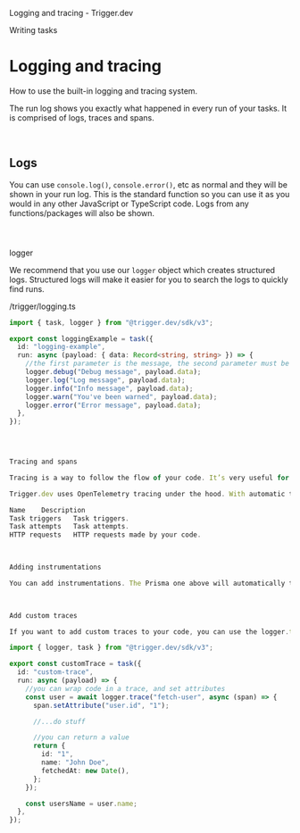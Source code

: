 Logging and tracing - Trigger.dev

Writing tasks

Logging and tracing
===================

How to use the built-in logging and tracing system.

The run log shows you exactly what happened in every run of your tasks. It is comprised of logs, traces and spans.

[​](https://trigger.dev/docs/logging#logs)

Logs
--------------------------------------------------

You can use `console.log()`, `console.error()`, etc as normal and they will be shown in your run log. This is the standard function so you can use it as you would in any other JavaScript or TypeScript code. Logs from any functions/packages will also be shown.

### 

[​](https://trigger.dev/docs/logging#logger)

logger

We recommend that you use our `logger` object which creates structured logs. Structured logs will make it easier for you to search the logs to quickly find runs.

/trigger/logging.ts

```ts
import { task, logger } from "@trigger.dev/sdk/v3";

export const loggingExample = task({
  id: "logging-example",
  run: async (payload: { data: Record<string, string> }) => {
    //the first parameter is the message, the second parameter must be a key-value object (Record<string, unknown>)
    logger.debug("Debug message", payload.data);
    logger.log("Log message", payload.data);
    logger.info("Info message", payload.data);
    logger.warn("You've been warned", payload.data);
    logger.error("Error message", payload.data);
  },
});


​

Tracing and spans

Tracing is a way to follow the flow of your code. It’s very useful for debugging and understanding how your code is working, especially with long-running or complex tasks.

Trigger.dev uses OpenTelemetry tracing under the hood. With automatic tracing for many things like task triggering, task attempts, HTTP requests, and more.

Name	Description
Task triggers	Task triggers.
Task attempts	Task attempts.
HTTP requests	HTTP requests made by your code.

​

Adding instrumentations

You can add instrumentations. The Prisma one above will automatically trace all Prisma queries.

​

Add custom traces

If you want to add custom traces to your code, you can use the logger.trace function. It will create a new OTEL trace and you can set attributes on it.

import { logger, task } from "@trigger.dev/sdk/v3";

export const customTrace = task({
  id: "custom-trace",
  run: async (payload) => {
    //you can wrap code in a trace, and set attributes
    const user = await logger.trace("fetch-user", async (span) => {
      span.setAttribute("user.id", "1");

      //...do stuff

      //you can return a value
      return {
        id: "1",
        name: "John Doe",
        fetchedAt: new Date(),
      };
    });

    const usersName = user.name;
  },
});
